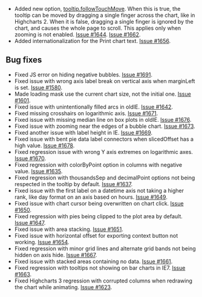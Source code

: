- Added new option, [tooltip.followTouchMove](http://api.highcharts.com#tooltip.followTouchMove). When this is true, the tooltip can be moved by dragging a single finger across the chart, like in Highcharts 2. When it is false, dragging a single finger is ignored by the chart, and causes the whole page to scroll. This applies only when zooming is not enabled. [Issue #1644](https://github.com/highslide-software/highcharts.com/issues/1644). [Issue #1662](https://github.com/highslide-software/highcharts.com/issues/1662).
- Added internationalization for the Print chart text. [Issue #1656](https://github.com/highslide-software/highcharts.com/issues/1656).
## Bug fixes 
- Fixed JS error on hiding negative bubbles. [Issue #1691](https://github.com/highslide-software/highcharts.com/issues/1691).
- Fixed issue with wrong axis label break on vertical axis when marginLeft is set. [Issue #1580](https://github.com/highslide-software/highcharts.com/issues/1580).
- Made loading mask use the current chart size, not the initial one. [Issue #1601](https://github.com/highslide-software/highcharts.com/issues/1601).
- Fixed issue with unintentionally filled arcs in oldIE. [Issue #1642](https://github.com/highslide-software/highcharts.com/issues/1642).
- Fixed missing crosshairs on logarithmic axis. [Issue #1671](https://github.com/highslide-software/highcharts.com/issues/1671).
- Fixed issue with missing median line on box plots in oldIE. [Issue #1676](https://github.com/highslide-software/highcharts.com/issues/1676).
- Fixed issue with zooming near the edges of a bubble chart. [Issue #1673](https://github.com/highslide-software/highcharts.com/issues/1673).
- Fixed another issue with label height in IE. [Issue #1669](https://github.com/highslide-software/highcharts.com/issues/1669).
- Fixed issue with bent pie data label connectors when slicedOffset has a high value. [Issue #1678](https://github.com/highslide-software/highcharts.com/issues/1678).
- Fixed regression issue with wrong Y axis extremes on logarithmic axes. [Issue #1670](https://github.com/highslide-software/highcharts.com/issues/1670).
- Fixed regression with colorByPoint option in columns with negative value. [Issue #1635](https://github.com/highslide-software/highcharts.com/issues/1635).
- Fixed regression with thousandsSep and decimalPoint options not being respected in the tooltip by default. [Issue #1637](https://github.com/highslide-software/highcharts.com/issues/1637).
- Fixed issue with the first label on a datetime axis not taking a higher rank, like day format on an axis based on hours. [Issue #1649](https://github.com/highslide-software/highcharts.com/issues/1649).
- Fixed issue with chart cursor being overwritten on chart click. [Issue #1650](https://github.com/highslide-software/highcharts.com/issues/1650).
- Fixed regression with pies being clipped to the plot area by default. [Issue #1647](https://github.com/highslide-software/highcharts.com/issues/1647).
- Fixed issue with area stacking. [Issue #1651](https://github.com/highslide-software/highcharts.com/issues/1651).
- Fixed issue with horizontal offset for exporting context button not working. [Issue #1654](https://github.com/highslide-software/highcharts.com/issues/1654).
- Fixed regression with minor grid lines and alternate grid bands not being hidden on axis hide. [Issue #1667](https://github.com/highslide-software/highcharts.com/issues/1667).
- Fixed issue with stacked areas containing no data. [Issue #1661](https://github.com/highslide-software/highcharts.com/issues/1661).
- Fixed regression with tooltips not showing on bar charts in IE7. [Issue #1663](https://github.com/highslide-software/highcharts.com/issues/1663).
- Fixed Highcharts 3 regression with corrupted columns when redrawing the chart while animating. [Issue #1623](https://github.com/highslide-software/highcharts.com/issues/1623).